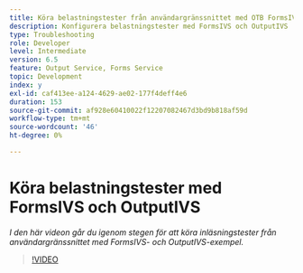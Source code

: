 ```yaml
---
title: Köra belastningstester från användargränssnittet med OTB FormsIVS- och OutputIVS-exempel
description: Konfigurera belastningstester med FormsIVS och OutputIVS
type: Troubleshooting
role: Developer
level: Intermediate
version: 6.5
feature: Output Service, Forms Service
topic: Development
index: y
exl-id: caf413ee-a124-4629-ae02-177f4deff4e6
duration: 153
source-git-commit: af928e60410022f12207082467d3bd9b818af59d
workflow-type: tm+mt
source-wordcount: '46'
ht-degree: 0%

---
```


# Köra belastningstester med FormsIVS och OutputIVS

*I den här videon går du igenom stegen för att köra inläsningstester från användargränssnittet med FormsIVS- och OutputIVS-exempel.*

>[!VIDEO](https://video.tv.adobe.com/v/335507?quality=12&learn=on)
